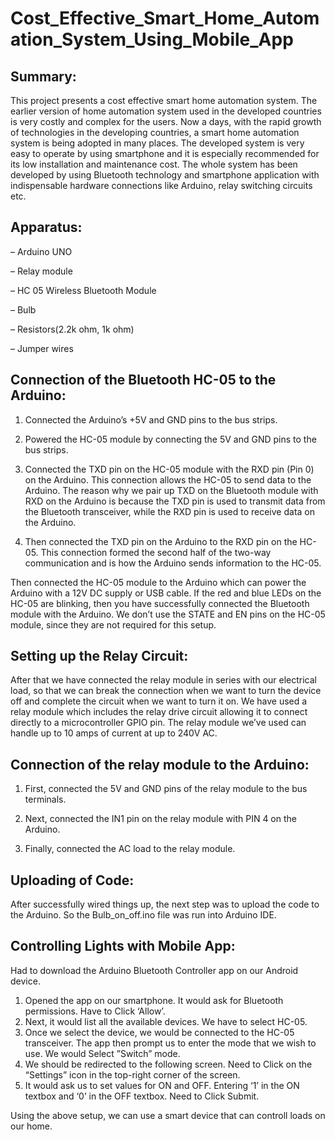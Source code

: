 # Cost_Effective_Smart_Home_Automation_System_Using_Mobile_App


## Summary: 
This project presents a cost effective smart home automation system. The earlier version of home automation system used in the developed countries is very costly and complex for the users. Now a days, with the rapid growth of technologies in the developing countries, a smart home automation system is being adopted in many places. The developed system is very easy to operate by using smartphone and it is especially recommended for its low installation and maintenance cost. The whole system has been developed by using Bluetooth technology and smartphone application with indispensable hardware connections like Arduino, relay switching circuits etc.

## Apparatus: 

– Arduino UNO

– Relay module

– HC 05 Wireless Bluetooth Module

– Bulb

– Resistors(2.2k ohm, 1k ohm)

– Jumper wires

## Connection of the Bluetooth HC-05 to the Arduino:

1) Connected the Arduino’s +5V and GND pins to the bus strips.

2) Powered the HC-05 module by connecting the 5V and GND pins to the bus strips.

3) Connected the TXD pin on the HC-05 module with the RXD pin (Pin 0) on the Arduino. This connection allows the HC-05 to send data to the Arduino. The reason why we pair up TXD on the Bluetooth module with RXD on the Arduino is because the TXD pin is used to transmit data from the Bluetooth transceiver, while the RXD pin is used to receive data on the Arduino.

4) Then connected the TXD pin on the Arduino to the RXD pin on the HC-05. This connection formed the second half of the two-way communication and is how the Arduino sends information to the HC-05.

Then connected the HC-05 module to the Arduino which can power the Arduino with a 12V DC supply or USB cable. If the red and blue LEDs on the HC-05 are blinking, then you have successfully connected the Bluetooth module with the Arduino. We don’t use the STATE and EN pins on the HC-05 module, since they are not required for this setup.

## Setting up the Relay Circuit:
After that we have connected the relay module in series with our electrical load, so that we can break the connection when we want to turn the device off and complete the circuit when we want to turn it on. We have used a relay module which includes the relay drive circuit allowing it to connect directly to a microcontroller GPIO pin. The relay module we’ve used can handle up to 10 amps of current at up to 240V AC.

## Connection of the relay module to the Arduino: 
1) First, connected the 5V and GND pins of the relay module to the bus terminals.

2) Next, connected the IN1 pin on the relay module with PIN 4 on the Arduino.

3) Finally, connected the AC load to the relay module. 

## Uploading of Code:
After successfully wired things up, the next step was to upload the code to the Arduino. So the Bulb_on_off.ino file was run into Arduino IDE.

## Controlling Lights with Mobile App:
Had to download the Arduino Bluetooth Controller app on our Android device. 
1) Opened the app on our smartphone. It would ask for Bluetooth permissions. Have to Click ‘Allow’.
2) Next, it would list all the available devices. We have to select HC-05.
3) Once we select the device, we would be connected to the HC-05 transceiver. The app then prompt us to enter the mode that we wish to use. We would Select ”Switch” mode.
4) We should be redirected to the following screen. Need to Click on the “Settings” icon in the top-right corner of the screen.
5) It would ask us to set values for ON and OFF. Entering ‘1’ in the ON textbox and ‘0’ in the OFF textbox. Need to Click Submit.

Using the above setup, we can use a smart device that can controll loads on our home.
